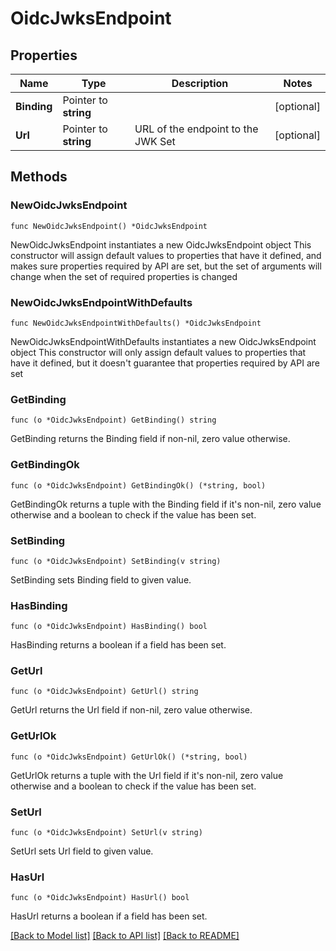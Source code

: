 # OidcJwksEndpoint

## Properties

Name | Type | Description | Notes
------------ | ------------- | ------------- | -------------
**Binding** | Pointer to **string** |  | [optional] 
**Url** | Pointer to **string** | URL of the endpoint to the JWK Set | [optional] 

## Methods

### NewOidcJwksEndpoint

`func NewOidcJwksEndpoint() *OidcJwksEndpoint`

NewOidcJwksEndpoint instantiates a new OidcJwksEndpoint object
This constructor will assign default values to properties that have it defined,
and makes sure properties required by API are set, but the set of arguments
will change when the set of required properties is changed

### NewOidcJwksEndpointWithDefaults

`func NewOidcJwksEndpointWithDefaults() *OidcJwksEndpoint`

NewOidcJwksEndpointWithDefaults instantiates a new OidcJwksEndpoint object
This constructor will only assign default values to properties that have it defined,
but it doesn't guarantee that properties required by API are set

### GetBinding

`func (o *OidcJwksEndpoint) GetBinding() string`

GetBinding returns the Binding field if non-nil, zero value otherwise.

### GetBindingOk

`func (o *OidcJwksEndpoint) GetBindingOk() (*string, bool)`

GetBindingOk returns a tuple with the Binding field if it's non-nil, zero value otherwise
and a boolean to check if the value has been set.

### SetBinding

`func (o *OidcJwksEndpoint) SetBinding(v string)`

SetBinding sets Binding field to given value.

### HasBinding

`func (o *OidcJwksEndpoint) HasBinding() bool`

HasBinding returns a boolean if a field has been set.

### GetUrl

`func (o *OidcJwksEndpoint) GetUrl() string`

GetUrl returns the Url field if non-nil, zero value otherwise.

### GetUrlOk

`func (o *OidcJwksEndpoint) GetUrlOk() (*string, bool)`

GetUrlOk returns a tuple with the Url field if it's non-nil, zero value otherwise
and a boolean to check if the value has been set.

### SetUrl

`func (o *OidcJwksEndpoint) SetUrl(v string)`

SetUrl sets Url field to given value.

### HasUrl

`func (o *OidcJwksEndpoint) HasUrl() bool`

HasUrl returns a boolean if a field has been set.


[[Back to Model list]](../README.md#documentation-for-models) [[Back to API list]](../README.md#documentation-for-api-endpoints) [[Back to README]](../README.md)


